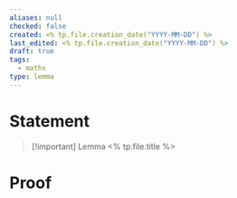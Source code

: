 ```yaml
---
aliases: null
checked: false
created: <% tp.file.creation_date("YYYY-MM-DD") %>
last_edited: <% tp.file.creation_date("YYYY-MM-DD") %>
draft: true
tags:
  - maths
type: lemma
---
```

# Statement

> [!important] Lemma
> <% tp.file.title %>

# Proof
